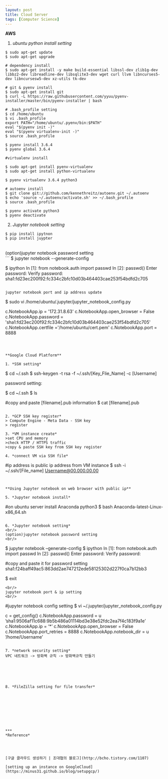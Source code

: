 ```yaml
---
layout: post
title: Cloud Server
tags: [Computer Science]
---
```


**AWS**

1. *ubuntu python install setting*

```
$ sudo apt-get update
$ sudo apt-get upgrade

# dependency install
$ sudo apt-get install -y make build-essential libssl-dev zlib1g-dev libbz2-dev libreadline-dev libsqlite3-dev wget curl llvm libncurses5-dev libncursesw5-dev xz-utils tk-dev

# git & pyenv install
$ sudo apt-get install git
$ curl -L https://raw.githubusercontent.com/yyuu/pyenv-installer/master/bin/pyenv-installer | bash

# .bash_profile setting
$ cd /home/ubuntu
$ vi .bash_profile
export PATH="/home/ubuntu/.pyenv/bin:$PATH"
eval "$(pyenv init -)"
eval "$(pyenv virtualenv-init -)"
$ source .bash_profile

$ pyenv install 3.6.4
$ pyenv global 3.6.4

#virtualenv install

$ sudo apt-get install pyenv-virtualenv
$ sudo apt-get install python-virtualenv

$ pyenv virtualenv 3.6.4 python3

# autoenv install
$ git clone git://github.com/kennethreitz/autoenv.git ~/.autoenv
$ echo 'source ~/.autoenv/activate.sh' >> ~/.bash_profile
$ source .bash_profile

$ pyenv activate python3
$ pyenv deactivate
```

2. *Jupyter notebook setting*
```
$ pip install ipytnon
$ pip install juypter
```

<br/>
(option)jupyter notebook password setting
<br/>
```
$ jupyter notebook --generate-config

$ ipython
In [1]: from notebook.auth import passwd
In [2]: passwd()
Enter password:
Verify password:
sha1:fd23ec200f92:fc334c2bfc10d03b464403cae253f54bdfd2c705

```

jupyter notebook port and ip address update
```
$ sudo vi /home/ubuntu/.jupyter/jupyter_notebook_config.py

c.NotebookApp.ip = '172.31.8.63'
c.NotebookApp.open_browser = False
c.NotebookApp.password = 'sha1:fd23ec200f92:fc334c2bfc10d03b464403cae253f54bdfd2c705'
c.NotebookApp.certfile ='/home/ubuntu/cert.pem'
c.NotebookApp.port = 8888

```



**Google Cloud Platform**

1. *SSH setting*
```
$ cd ~/.ssh
$ ssh-keygen -t rsa -f ~/.ssh/[Key_Flie_Name] -c [Username]

password setting:

$ cd ~/.ssh
$ ls

#copy and paste [filename].pub information
$ cat [filename].pub
```

2. *GCP SSH key register*
> Compute Engine - Meta Data - SSH key
> register

3. *VM instance create*
>set CPU and memory
>check HTTP / HTTPS traffic
>copy & paste SSH key from SSH key register

4. *connect VM via SSH file*
```
#ip address is public ip address from VM instance
$ ssh -i ~/.ssh/[File_name] Username@00.000.00.00
```


**Using Jupyter notebook on web browser with public ip**

5. *Jupyter notebook install*
```
#on ubuntu server install Anaconda python3
$ bash Anaconda-latest-Linux-x86_64.sh
```

6. *Jupyter notebook setting*
<br/>
(option)jupyter notebook password setting
<br/>
```
$ jupyter notebook –generate-config
$ ipython
In [1]: from notebook.auth import passwd
In [2]: passwd()
Enter password:
Verify password:

#copy and paste it for password setting
sha1:f24baff49ac5:863dd2ae747212ede58125302d227f0ca7b12bb3

$ exit
```
<br/>
jupyter notebook port & ip setting
<br/>

```
#jupyter notebook config setting
$ vi ~/.jupyter/jupyter_notebook_config.py

c = get_config()
c.NotebookApp.password = u ’sha1:9506af11c688:9b5b486a01114bd3e38e52fdc2ea7f4c183f9a1e’
c.NotebookApp.ip = ‘*’
c.NotebookApp.open_browser = False
c.NotebookApp.port_retries = 8888
c.NotebookApp.notebook_dir = u ’/home/Username’
```

7. *network security setting*
VPC 네트워크 -> 방화벽 규칙 -> 방화벽규칙 만들기






8. *FileZilla setting for file transfer*









***
*Reference*




[구글 클라우드 생성하기 | 조대협의 블로그](http://bcho.tistory.com/1107)

[setting up an instance on GoogleCloud](https://minus31.github.io/blog/setupgcp/)
